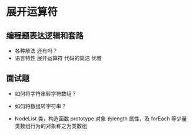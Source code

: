  # 展开运算符
 ## 编程题表达逻辑和套路
  - 各种解法
    还有吗？
  - 语言特性
    展开运算符 代码的简洁 优雅

 ## 面试题
  - 如何将字符串转字符数组？

  - 如何将数组转字符串？

  - NodeList 类，构造函数 prototype 对象
    有length 属性，及 forEach 等少量类数组行为的对象称之为类数组
    